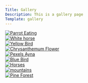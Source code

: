 ```yaml
---
Title: Gallery
Description: This is a gallery page
Template: gallery
---
```


<div class="gallery-image">
  <a href="%base_url%/image/imgallery/parrot-eating.png">
    <img src="%base_url%/image/imgallery/parrot-eating.png" 
      srcset="%base_url%/image/imgallery/parrot-eating.png?w=300 300w,
              %base_url%/image/imgallery/parrot-eating.png?w=600 600w"
      sizes="(max-width: 767px) 100vw, 33vw"
      alt="Parrot Eating">
  </a>
</div>

<div class="gallery-image">
  <a href="%base_url%/image/imgallery/horse.jpg">
    <img src="%base_url%/image/imgallery/horse.jpg?w=300&h=200&crop-to-fit&cx=0&cy=0.4" 
      srcset="%base_url%/image/imgallery/horse.jpg?w=300&h=200&crop-to-fit&cx=0&cy=0.4 300w,
              %base_url%/image/imgallery/horse.jpg?w=600&h=350&crop-to-fit&cx=0&cy=0.5 600w"
      sizes="(max-width: 767px) 100vw, 33vw" 
      alt="White horse">
  </a>
</div>

<div class="gallery-image">
  <a href="%base_url%/image/imgallery/yellow-bird.jpg">
    <img src="%base_url%/image/imgallery/yellow-bird.jpg" 
      srcset="%base_url%/image/imgallery/yellow-bird.jpg?w=300 300w,
              %base_url%/image/imgallery/yellow-bird.jpg?w=600 600w"
      sizes="(max-width: 767px) 100vw, 33vw"
      alt="Yellow Bird">
  </a>
</div>

<div class="gallery-image">
  <a href="%base_url%/image/imgallery/chrysanthemum.jpg">
    <img src="%base_url%/image/imgallery/chrysanthemum.jpg" 
      srcset="%base_url%/image/imgallery/chrysanthemum.jpg?w=300 300w,
              %base_url%/image/imgallery/chrysanthemum.jpg?w=600 600w"
      sizes="(max-width: 767px) 100vw, 33vw"
      alt="Chrysanthemum Flower">
  </a>
</div>

<div class="gallery-image">
  <a href="%base_url%/image/imgallery/pexels-ayna.jpg">
    <img src="%base_url%/image/imgallery/pexels-ayna.jpg?w=300&h=200&crop-to-fit&cx=0&cy=0.4" 
      srcset="%base_url%/image/imgallery/pexels-ayna.jpg?w=300&h=200&crop-to-fit&cx=0&cy=0.5 300w,
              %base_url%/image/imgallery/pexels-ayna.jpg?w=600&h=350&crop-to-fit&cx=0&cy=0.5 600w"
      sizes="(max-width: 767px) 100vw, 33vw"
      alt="Pexels Ayna">
  </a>
</div>

<div class="gallery-image">
  <a href="%base_url%/image/imgallery/blue-bird.jpg">
    <img src="%base_url%/image/imgallery/blue-bird.jpg" 
      srcset="%base_url%/image/imgallery/blue-bird.jpg?w=300 300w,
              %base_url%/image/imgallery/blue-bird.jpg?w=600 600w"
      sizes="(max-width: 767px) 100vw, 33vw"
      alt="Blue Bird">
  </a>
</div>

<div class="gallery-image">
  <a href="%base_url%/image/imgallery/horses.jpg">
    <img src="%base_url%/image/imgallery/horses.jpg?w=300&h=200&crop-to-fit&cx=0&cy=0" 
      srcset="%base_url%/image/imgallery/horses.jpg?w=300&h=200&crop-to-fit&cx=0&cy=0 300w,
              %base_url%/image/imgallery/horses.jpg?w=600&h=350&crop-to-fit&cx=0&cy=0 600w"
      sizes="(max-width: 767px) 100vw, 33vw"
      alt="Horses">
  </a>
</div>

<div class="gallery-image">
  <a href="%base_url%/image/imgallery/mountains.jpg">
    <img src="%base_url%/image/imgallery/mountains.jpg" 
      srcset="%base_url%/image/imgallery/mountains.jpg?w=300 300w,
              %base_url%/image/imgallery/mountains.jpg?w=600 600w"
      sizes="(max-width: 767px) 100vw, 33vw"
      alt="mountains">
  </a>
</div>

<div class="gallery-image">
  <a href="%base_url%/image/imgallery/pine-forest.jpg">
    <img src="%base_url%/image/imgallery/pine-forest.jpg" 
      srcset="%base_url%/image/imgallery/pine-forest.jpg?w=300 300w,
              %base_url%/image/imgallery/pine-forest.jpg?w=600 600w"
      sizes="(max-width: 767px) 100vw, 33vw"
      alt="Pine Forest">
  </a>
</div>